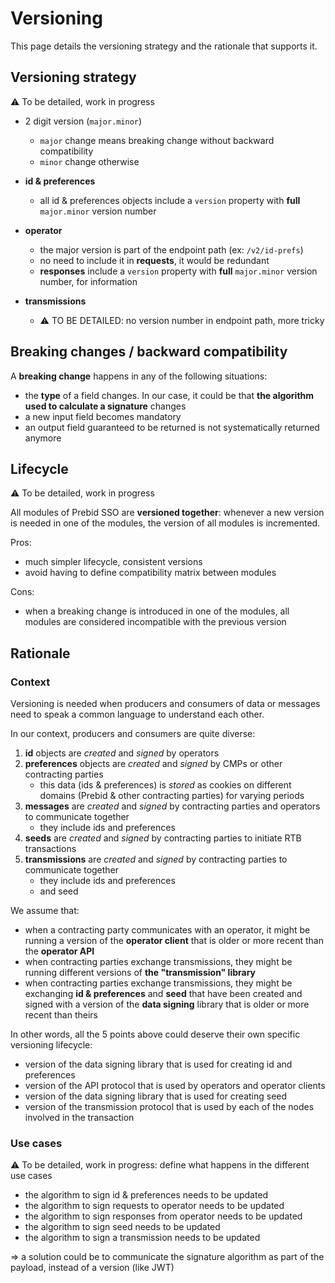 # Versioning

This page details the versioning strategy and the rationale that supports it.

## Versioning strategy

⚠️ To be detailed, work in progress

- 2 digit version (`major.minor`)
  - `major` change means breaking change without backward compatibility
  - `minor` change otherwise

- **id & preferences**
  - all id & preferences objects include a `version` property with **full** `major.minor` version number

- **operator**
  - the major version is part of the endpoint path (ex: `/v2/id-prefs`)
  - no need to include it in **requests**, it would be redundant
  - **responses**  include a `version` property with **full** `major.minor` version number, for information

- **transmissions**
  - ⚠️ TO BE DETAILED: no version number in endpoint path, more tricky

## Breaking changes / backward compatibility

A **breaking change** happens in any of the following situations:
- the **type** of a field changes. In our case, it could be that **the algorithm used to calculate a signature** changes
- a new input field becomes mandatory
- an output field guaranteed to be returned is not systematically returned anymore

## Lifecycle

⚠️ To be detailed, work in progress

All modules of Prebid SSO are **versioned together**: whenever a new version is needed in one of the modules,
the version of all modules is incremented.

Pros:
- much simpler lifecycle, consistent versions
- avoid having to define compatibility matrix between modules

Cons:
- when a breaking change is introduced in one of the modules, all modules are considered incompatible with the previous version

## Rationale

### Context

Versioning is needed when producers and consumers of data or messages need to speak a common language to understand each other.

In our context, producers and consumers are quite diverse:

1. **id** objects are _created_ and _signed_ by operators
2. **preferences** objects are _created_ and _signed_ by CMPs or other contracting parties
    - this data (ids & preferences) is _stored_ as cookies on different domains (Prebid & other contracting parties) for varying periods
3. **messages** are _created_ and _signed_ by contracting parties and operators to communicate together
    - they include ids and preferences
4. **seeds** are _created_ and _signed_ by contracting parties to initiate RTB transactions
5. **transmissions** are _created_ and _signed_ by contracting parties to communicate together
    - they include ids and preferences
    - and seed

We assume that:
- when a contracting party communicates with an operator, it might be running a version of the **operator client** that is older or more recent than the **operator API**
- when contracting parties exchange transmissions, they might be running different versions of **the "transmission" library**
- when contracting parties exchange transmissions, they might be exchanging **id & preferences** and **seed** that have been created and signed
  with a version of the **data signing** library that is older or more recent than theirs

In other words, all the 5 points above could deserve their own specific versioning lifecycle:
- version of the data signing library that is used for creating id and preferences
- version of the API protocol that is used by operators and operator clients
- version of the data signing library that is used for creating seed
- version of the transmission protocol that is used by each of the nodes involved in the transaction

### Use cases

⚠️ To be detailed, work in progress: define what happens in the different use cases

- the algorithm to sign id & preferences needs to be updated
- the algorithm to sign requests to operator needs to be updated
- the algorithm to sign responses from operator needs to be updated
- the algorithm to sign seed needs to be updated
- the algorithm to sign a transmission needs to be updated

=> a solution could be to communicate the signature algorithm as part of the payload, instead of a version
(like JWT)
